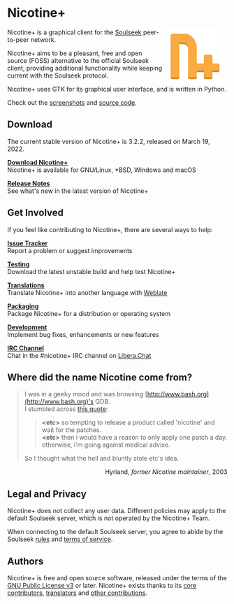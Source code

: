 # Nicotine+

<img src="pynicotine/gtkgui/icons/hicolor/scalable/apps/org.nicotine_plus.Nicotine.svg" align="right" width="128" height="128" style="margin: 0 10px">

Nicotine+ is a graphical client for the [Soulseek](https://www.slsknet.org/) peer-to-peer network.

Nicotine+ aims to be a pleasant, free and open source (FOSS) alternative to the official Soulseek client, providing additional functionality while keeping current with the Soulseek protocol.

Nicotine+ uses GTK for its graphical user interface, and is written in Python.

Check out the [screenshots](data/screenshots/SCREENSHOTS.md) and [source code](https://github.com/nicotine-plus/nicotine-plus).
<br clear="right">

## Download

The current stable version of Nicotine+ is 3.2.2, released on March 19, 2022.

[**Download Nicotine+**](doc/DOWNLOADS.md)  
Nicotine+ is available for GNU/Linux, *BSD, Windows and macOS

[**Release Notes**](NEWS.md)  
See what's new in the latest version of Nicotine+

## Get Involved

If you feel like contributing to Nicotine+, there are several ways to help:

[**Issue Tracker**](https://github.com/nicotine-plus/nicotine-plus/issues)  
Report a problem or suggest improvements

[**Testing**](doc/TESTING.md)  
Download the latest unstable build and help test Nicotine+

[**Translations**](doc/TRANSLATIONS.md)  
Translate Nicotine+ into another language with [Weblate](https://hosted.weblate.org/engage/nicotine-plus)

[**Packaging**](doc/PACKAGING.md)  
Package Nicotine+ for a distribution or operating system

[**Development**](doc/DEVELOPING.md)  
Implement bug fixes, enhancements or new features

[**IRC Channel**](https://web.libera.chat/?channel=#nicotine+)  
Chat in the #nicotine+ IRC channel on [Libera.Chat](https://libera.chat/)

## Where did the name Nicotine come from?

> I was in a geeky mood and was browsing [http://www.bash.org](http://www.bash.org)'s QDB.  
I stumbled across [this quote](http://www.bash.org/?10159):  
>> **\<etc>** so tempting to release a product called 'nicotine' and wait for the patches.  
>> **\<etc>** then i would have a reason to only apply one patch a day. otherwise, i'm going against medical advise.  
>
> So I thought what the hell and bluntly stole etc's idea.  

<p align="right">Hyriand, <i>former Nicotine maintainer</i>, 2003</p>

## Legal and Privacy

Nicotine+ does not collect any user data. Different policies may apply to the default Soulseek server, which is not operated by the Nicotine+ Team.

When connecting to the default Soulseek server, you agree to abide by the Soulseek [rules](https://www.slsknet.org/news/node/681) and [terms of service](https://www.slsknet.org/news/node/682).

## Authors

Nicotine+ is free and open source software, released under the terms of the [GNU Public License v3](https://www.gnu.org/licenses/gpl-3.0-standalone.html) or later. Nicotine+ exists thanks to its [core contributors](AUTHORS.md), [translators](TRANSLATORS.md) and [other contributions](https://github.com/nicotine-plus/nicotine-plus/graphs/contributors).
